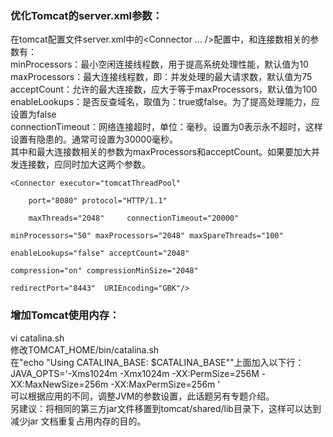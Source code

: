 ### 优化Tomcat的server.xml参数：   
在tomcat配置文件server.xml中的<Connector ... />配置中，和连接数相关的参数有：   
minProcessors：最小空闲连接线程数，用于提高系统处理性能，默认值为10   
maxProcessors：最大连接线程数，即：并发处理的最大请求数，默认值为75   
acceptCount：允许的最大连接数，应大于等于maxProcessors，默认值为100   
enableLookups：是否反查域名，取值为：true或false。为了提高处理能力，应设置为false   
connectionTimeout：网络连接超时，单位：毫秒。设置为0表示永不超时，这样设置有隐患的。通常可设置为30000毫秒。  
其中和最大连接数相关的参数为maxProcessors和acceptCount。如果要加大并发连接数，应同时加大这两个参数。   


    <Connector executor="tomcatThreadPool"
 
        port="8080" protocol="HTTP/1.1"
 
        maxThreads="2048"     connectionTimeout="20000"
 
    minProcessors="50" maxProcessors="2048" maxSpareThreads="100"
 
    enableLookups="false" acceptCount="2048"
 
    compression="on" compressionMinSize="2048"
 
    redirectPort="8443"  URIEncoding="GBK"/>
    


### 增加Tomcat使用内存：
vi catalina.sh   
修改TOMCAT_HOME/bin/catalina.sh   
在"echo "Using CATALINA_BASE:   $CATALINA_BASE""上面加入以下行：    
JAVA_OPTS='-Xms1024m -Xmx1024m -XX:PermSize=256M -XX:MaxNewSize=256m -XX:MaxPermSize=256m '   
可以根据应用的不同，调整JVM的参数设置，此话题另有专题介绍。   
另建议：将相同的第三方jar文件移置到tomcat/shared/lib目录下，这样可以达到减少jar 文档重复占用内存的目的。   
